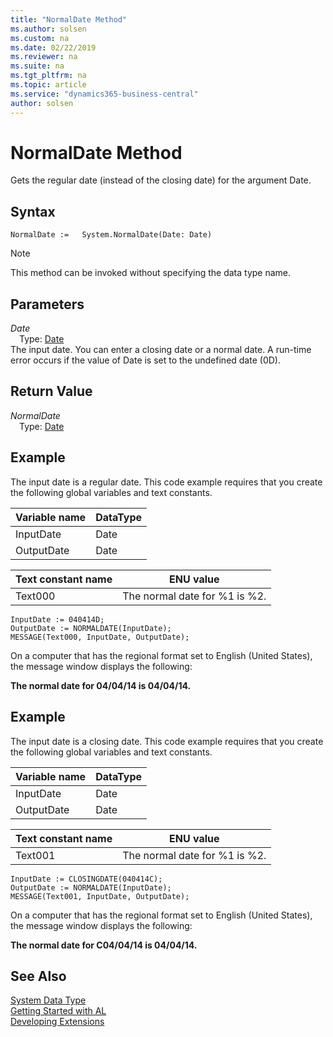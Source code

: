 ```yaml
---
title: "NormalDate Method"
ms.author: solsen
ms.custom: na
ms.date: 02/22/2019
ms.reviewer: na
ms.suite: na
ms.tgt_pltfrm: na
ms.topic: article
ms.service: "dynamics365-business-central"
author: solsen
---
```

[//]: # (START>DO_NOT_EDIT)
[//]: # (IMPORTANT:Do not edit any of the content between here and the END>DO_NOT_EDIT.)
[//]: # (Any modifications should be made in the .xml files in the ModernDev repo.)
# NormalDate Method
Gets the regular date (instead of the closing date) for the argument Date.


## Syntax
```
NormalDate :=   System.NormalDate(Date: Date)
```
> [!NOTE]  
> This method can be invoked without specifying the data type name.  
## Parameters
*Date*  
&emsp;Type: [Date](../date/date-data-type.md)  
The input date. You can enter a closing date or a normal date. A run-time error occurs if the value of Date is set to the undefined date (0D).  


## Return Value
*NormalDate*  
&emsp;Type: [Date](../date/date-data-type.md)  
  


[//]: # (IMPORTANT: END>DO_NOT_EDIT)

## Example  
 The input date is a regular date. This code example requires that you create the following global variables and text constants.  
  
|Variable name|DataType|  
|-------------------|--------------|  
|InputDate|Date|  
|OutputDate|Date|  
  
|Text constant name|ENU value|  
|------------------------|---------------|  
|Text000|The normal date for %1 is %2.|  
  
```  
InputDate := 040414D;  
OutputDate := NORMALDATE(InputDate);  
MESSAGE(Text000, InputDate, OutputDate);  
```  
  
 On a computer that has the regional format set to English \(United States\), the message window displays the following:  
  
 **The normal date for 04/04/14 is 04/04/14.**  
  
## Example  
 The input date is a closing date. This code example requires that you create the following global variables and text constants.  
  
|Variable name|DataType|  
|-------------------|--------------|  
|InputDate|Date|  
|OutputDate|Date|  
  
|Text constant name|ENU value|  
|------------------------|---------------|  
|Text001|The normal date for %1 is %2.|  
  
```  
InputDate := CLOSINGDATE(040414C);  
OutputDate := NORMALDATE(InputDate);  
MESSAGE(Text001, InputDate, OutputDate);  
```  
  
 On a computer that has the regional format set to English \(United States\), the message window displays the following:  
  
 **The normal date for C04/04/14 is 04/04/14.**  

## See Also
[System Data Type](system-data-type.md)  
[Getting Started with AL](../../devenv-get-started.md)  
[Developing Extensions](../../devenv-dev-overview.md)